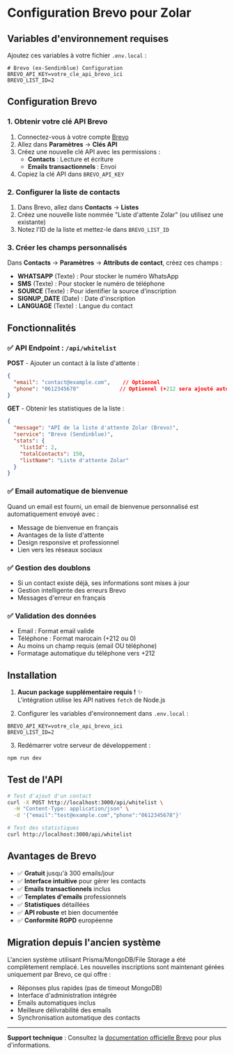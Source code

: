 # Configuration Brevo pour Zolar

## Variables d'environnement requises

Ajoutez ces variables à votre fichier `.env.local` :

```env
# Brevo (ex-Sendinblue) Configuration
BREVO_API_KEY=votre_cle_api_brevo_ici
BREVO_LIST_ID=2
```

## Configuration Brevo

### 1. Obtenir votre clé API Brevo

1. Connectez-vous à votre compte [Brevo](https://app.brevo.com)
2. Allez dans **Paramètres** → **Clés API**
3. Créez une nouvelle clé API avec les permissions :
   - **Contacts** : Lecture et écriture
   - **Emails transactionnels** : Envoi
4. Copiez la clé API dans `BREVO_API_KEY`

### 2. Configurer la liste de contacts

1. Dans Brevo, allez dans **Contacts** → **Listes**
2. Créez une nouvelle liste nommée "Liste d'attente Zolar" (ou utilisez une existante)
3. Notez l'ID de la liste et mettez-le dans `BREVO_LIST_ID`

### 3. Créer les champs personnalisés

Dans **Contacts** → **Paramètres** → **Attributs de contact**, créez ces champs :

- **WHATSAPP** (Texte) : Pour stocker le numéro WhatsApp
- **SMS** (Texte) : Pour stocker le numéro de téléphone
- **SOURCE** (Texte) : Pour identifier la source d'inscription
- **SIGNUP_DATE** (Date) : Date d'inscription
- **LANGUAGE** (Texte) : Langue du contact

## Fonctionnalités

### ✅ API Endpoint : `/api/whitelist`

**POST** - Ajouter un contact à la liste d'attente :
```json
{
  "email": "contact@example.com",    // Optionnel
  "phone": "0612345678"             // Optionnel (+212 sera ajouté automatiquement)
}
```

**GET** - Obtenir les statistiques de la liste :
```json
{
  "message": "API de la liste d'attente Zolar (Brevo)",
  "service": "Brevo (Sendinblue)",
  "stats": {
    "listId": 2,
    "totalContacts": 150,
    "listName": "Liste d'attente Zolar"
  }
}
```

### ✅ Email automatique de bienvenue

Quand un email est fourni, un email de bienvenue personnalisé est automatiquement envoyé avec :
- Message de bienvenue en français
- Avantages de la liste d'attente
- Design responsive et professionnel
- Lien vers les réseaux sociaux

### ✅ Gestion des doublons

- Si un contact existe déjà, ses informations sont mises à jour
- Gestion intelligente des erreurs Brevo
- Messages d'erreur en français

### ✅ Validation des données

- Email : Format email valide
- Téléphone : Format marocain (+212 ou 0)
- Au moins un champ requis (email OU téléphone)
- Formatage automatique du téléphone vers +212

## Installation

1. **Aucun package supplémentaire requis !** ✨  
   L'intégration utilise les API natives `fetch` de Node.js

2. Configurer les variables d'environnement dans `.env.local` :
```env
BREVO_API_KEY=votre_cle_api_brevo_ici
BREVO_LIST_ID=2
```

3. Redémarrer votre serveur de développement :
```bash
npm run dev
```

## Test de l'API

```bash
# Test d'ajout d'un contact
curl -X POST http://localhost:3000/api/whitelist \
  -H "Content-Type: application/json" \
  -d '{"email":"test@example.com","phone":"0612345678"}'

# Test des statistiques
curl http://localhost:3000/api/whitelist
```

## Avantages de Brevo

- ✅ **Gratuit** jusqu'à 300 emails/jour
- ✅ **Interface intuitive** pour gérer les contacts
- ✅ **Emails transactionnels** inclus
- ✅ **Templates d'emails** professionnels
- ✅ **Statistiques** détaillées
- ✅ **API robuste** et bien documentée
- ✅ **Conformité RGPD** européenne

## Migration depuis l'ancien système

L'ancien système utilisant Prisma/MongoDB/File Storage a été complètement remplacé. Les nouvelles inscriptions sont maintenant gérées uniquement par Brevo, ce qui offre :

- Réponses plus rapides (pas de timeout MongoDB)
- Interface d'administration intégrée
- Emails automatiques inclus
- Meilleure délivrabilité des emails
- Synchronisation automatique des contacts

---

**Support technique** : Consultez la [documentation officielle Brevo](https://developers.brevo.com/) pour plus d'informations. 